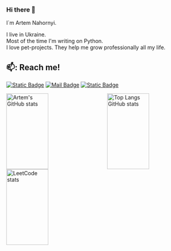 ### Hi there 👋

I`m Artem Nahornyi.

I live in Ukraine.<br/>
Most of the time I'm writing on Python.<br/>
I love pet-projects. They help me grow professionally all my life.<br/>

## 📫: Reach me!

[![Static Badge](https://img.shields.io/badge/linkedin-0A66C2?style=flat&logo=linkedin&logoColor=white&labelColor=0A66C2)](https://www.linkedin.com/@artem-nahornyi-ua)
[![Mail Badge](https://img.shields.io/badge/gmail-EA4335?style=flat&logo=gmail&logoColor=white&labelColor=EA4335)](mailto:artemna@gmail.com)
[![Static Badge](https://img.shields.io/badge/telegram-blue?style=flat&logo=telegram&logoColor=white&labelColor=blue)](https://t.me/artem_nahornyi)


<img align="left" width="47%" height="200px" alt="Artem's GitHub stats" src="https://github-readme-stats.vercel.app/api?username=ntwn&show_icons=true&theme=transparent"/>
<img align="right" width="47%" height="200px" alt="Top Langs GitHub stats" src="https://github-readme-stats.vercel.app/api/top-langs/?username=ntwn&layout=compact&theme=transparent"/>
<img align="left" width="47%" height="200px" alt="LeetCode stats" src="https://leetcard.jacoblin.cool/ntwn?ext=contest"/>
